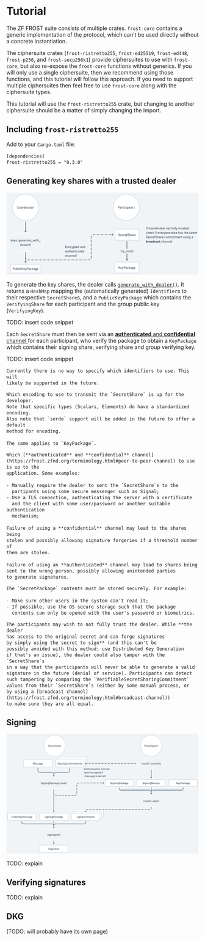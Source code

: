 # Tutorial

The ZF FROST suite consists of multiple crates. `frost-core` contains
a generic implementation of the protocol, which can't be used directly
without a concrete instantiation.

The ciphersuite crates (`frost-ristretto255`, `frost-ed25519`, `frost-ed448`,
`frost-p256`, and `frost-secp256k1`) provide ciphersuites to use with
`frost-core`, but also re-expose the `frost-core` functions without
generics. If you will only use a single ciphersuite, then we recommend
using those functions, and this tutorial will follow this approach.
If you need to support multiple ciphersuites then feel free to use
`frost-core` along with the ciphersuite types.

This tutorial will use the `frost-ristretto255` crate, but changing
to another ciphersuite should be a matter of simply changing the import.

## Including `frost-ristretto255`

Add to your `Cargo.toml` file:

```
[dependencies]
frost-ristretto255 = "0.3.0"
```

## Generating key shares with a trusted dealer

![Diagram of Trusted Dealer Key Generation, illustrating what is explained in the text](tutorial/tkg.png)

To generate the key shares, the dealer calls
[`generate_with_dealer()`](https://docs.rs/frost-ristretto255/latest/frost_ristretto255/keys/fn.generate_with_dealer.html).
It returns a `HashMap` mapping the (automatically generated) `Identifier`s to
their respective `SecretShare`s, and a `PublicKeyPackage` which contains the
`VerifyingShare` for each participant and the group public key (`VerifyingKey`).

TODO: insert code snippet

Each `SecretShare` must then be sent via an [**authenticated** and
**confidential** channel ](https://frost.zfnd.org/terminology.html#peer-to-peer-channel)for each participant, who verify the
package to obtain a `KeyPackage` which contains their signing share,
verifying share and group verifying key.

TODO: insert code snippet

```admonish info
Currently there is no way to specify which identifiers to use. This will
likely be supported in the future.
```

```admonish info
Which encoding to use to transmit the `SecretShare` is up for the developer.
Note that specific types (Scalars, Elements) do have a standardized encoding.
Also note that `serde` support will be added in the future to offer a default
method for encoding.

The same applies to `KeyPackage`.
```

```admonish danger
Which [**authenticated** and **confidential** channel](https://frost.zfnd.org/terminology.html#peer-to-peer-channel) to use is up to the
application. Some examples:

- Manually require the dealer to sent the `SecretShare`s to the
  partipants using some secure messenger such as Signal;
- Use a TLS connection, authenticating the server with a certificate
  and the client with some user/password or another suitable authentication
  mechanism;

Failure of using a **confidential** channel may lead to the shares being
stolen and possibly allowing signature forgeries if a threshold number of 
them are stolen.

Failure of using an **authenticated** channel may lead to shares being
sent to the wrong person, possibly allowing unintended parties
to generate signatures.
```

```admonish danger
The `SecretPackage` contents must be stored securely. For example:

- Make sure other users in the system can't read it;
- If possible, use the OS secure storage such that the package
  contents can only be opened with the user's password or biometrics.
```

```admonish warning
The participants may wish to not fully trust the dealer. While **the dealer
has access to the original secret and can forge signatures
by simply using the secret to sign** (and this can't be
possibly avoided with this method; use Distributed Key Generation
if that's an issue), the dealer could also tamper with the `SecretShare`s
in a way that the participants will never be able to generate a valid
signature in the future (denial of service). Participants can detect
such tampering by comparing the `VerifiableSecretSharingCommitment`
values from their `SecretShare`s (either by some manual process, or
by using a [broadcast channel](https://frost.zfnd.org/terminology.html#broadcast-channel))
to make sure they are all equal.
```

## Signing

![Diagram of Signing, illustrating what is explained in the text](tutorial/signing.png)

TODO: explain


## Verifying signatures

TODO: explain

## DKG

(TODO: will probably have its own page)